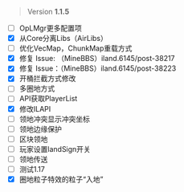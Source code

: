  > Version **1.1.5**

 - [ ] OpLMgr更多配置项
 - [x] 从Core分离Libs（AirLibs）
 - [ ] 优化VecMap，ChunkMap重载方式
 - [x] 修复 Issue: （MineBBS）iland.6145/post-38217
 - [x] 修复 Issue：（MineBBS）iland.6145/post-38223
 - [x] 开桶拦截方式修改
 - [ ] 多圈地方式
 - [ ] API获取PlayerList
 - [x] 修改ILAPI
 - [ ] 领地冲突显示冲突坐标
 - [ ] 领地边缘保护
 - [ ] 区块领地
 - [ ] 玩家设置landSign开关
 - [ ] 领地传送
 - [ ] 测试1.17
 - [x] 圈地粒子特效的粒子“入地”